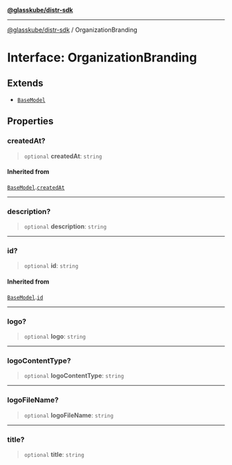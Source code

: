 [**@glasskube/distr-sdk**](../README.md)

---

[@glasskube/distr-sdk](../README.md) / OrganizationBranding

# Interface: OrganizationBranding

## Extends

- [`BaseModel`](BaseModel.md)

## Properties

### createdAt?

> `optional` **createdAt**: `string`

#### Inherited from

[`BaseModel`](BaseModel.md).[`createdAt`](BaseModel.md#createdat)

---

### description?

> `optional` **description**: `string`

---

### id?

> `optional` **id**: `string`

#### Inherited from

[`BaseModel`](BaseModel.md).[`id`](BaseModel.md#id)

---

### logo?

> `optional` **logo**: `string`

---

### logoContentType?

> `optional` **logoContentType**: `string`

---

### logoFileName?

> `optional` **logoFileName**: `string`

---

### title?

> `optional` **title**: `string`

